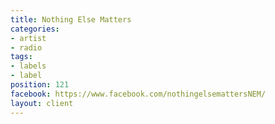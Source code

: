 ```yaml
---
title: Nothing Else Matters
categories:
- artist
- radio
tags:
- labels
- label
position: 121
facebook: https://www.facebook.com/nothingelsemattersNEM/
layout: client
---
```


